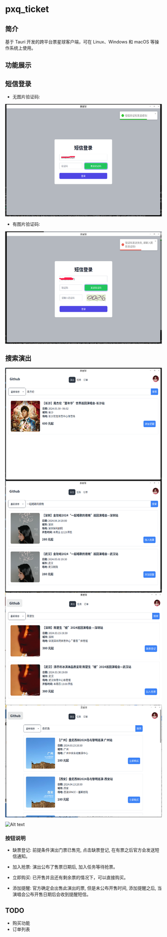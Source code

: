 # pxq_ticket

## 简介

基于 Tauri 开发的跨平台票星球客户端，可在 Linux、Windows 和 macOS 等操作系统上使用。


## 功能展示

## 短信登录

- 无图片验证码:

<img src="./imgs/sms_login_1.png" width = "640" height = "360" alt="无图形验证码登录" align=center />

- 有图片验证码:

<img src="./imgs/sms_login_2.png" width = "640" height = "360" alt="有图形验证码登录" align=center />

## 搜索演出

<img src="./imgs/show_search_1.png" width = "640" height = "360" alt="搜索" align=center />

<img src="./imgs/show_search_2.png" width = "640" height = "360" alt="搜索" align=center />

<img src="./imgs/show_search_3.png" width = "640" height = "360" alt="搜索" align=center />

<img src="./imgs/show_search_4.png" width = "640" height = "360" alt="搜索" align=center />

![Alt text](image.png)

### 按钮说明

- 缺票登记: 前提条件演出门票已售完, 点击缺票登记, 在有票之后官方会发送短信通知。

- 加入抢票: 演出公布了售票日期后, 加入任务等待抢票。

- 立即购买: 已开售并且还有剩余票的情况下，可以直接购买。

- 添加提醒: 官方确定会出售此演出的票, 但是未公布开售时间, 添加提醒之后, 当演唱会公布开售日期后会收到提醒短信。


## TODO

- 购买功能
- 订单列表


